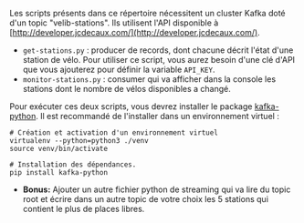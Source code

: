 Les scripts présents dans ce répertoire nécessitent un cluster Kafka doté d'un topic "velib-stations". Ils utilisent l'API disponible à [http://developer.jcdecaux.com/](http://developer.jcdecaux.com/).

* `get-stations.py` : producer de records, dont chacune décrit l'état d'une station de vélo. Pour utiliser ce script, vous aurez besoin d'une clé d'API que vous ajouterez pour définir la variable `API_KEY`.
* `monitor-stations.py` : consumer qui va afficher dans la console les stations dont le nombre de vélos disponibles a changé.

Pour exécuter ces deux scripts, vous devrez installer le package [kafka-python](http://kafka-python.readthedocs.io/en/master/). Il est recommandé de l'installer dans un environnement virtuel :

    # Création et activation d'un environnement virtuel
    virtualenv --python=python3 ./venv
    source venv/bin/activate

    # Installation des dépendances.
    pip install kafka-python

- **Bonus:** Ajouter un autre fichier python de streaming qui va lire du topic root et écrire dans un autre topic de votre choix les 5 stations qui contient le plus de places libres. 